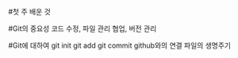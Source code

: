 #첫 주 배운 것

#Git의 중요성
코드 수정, 파일 관리
협업, 버전 관리

#Git에 대하여
git init
git add
git commit
github와의 연결
파일의 생명주기

